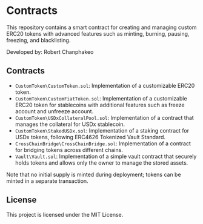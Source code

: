 # Contracts

This repository contains a smart contract for creating and managing custom ERC20 tokens with advanced features such as minting, burning, pausing, freezing, and blacklisting.

Developed by: Robert Chanphakeo

## Contracts

- `CustomToken\CustomToken.sol`: Implementation of a customizable ERC20 token.
- `CustomToken\CustomFiatToken.sol`: Implementation of a customizable ERC20 token for stablecoins with additional features such as freeze account and unfreeze account.
- `CustomToken\USDxCollateralPool.sol`: Implementation of a contract that manages the collateral for USDx stablecoin.
- `CustomToken\StakedUSDx.sol`:  Implementation of a staking contract for USDx tokens, following ERC4626 Tokenized Vault Standard.
- `CrossChainBridge\CrossChainBridge.sol`: Implementation of a contract for bridging tokens across different chains.
- `Vault\Vault.sol`: Implementation of a simple vault contract that securely holds tokens and allows only the owner to manage the stored assets.

Note that no initial supply is minted during deployment; tokens can be minted in a separate transaction.

## License

This project is licensed under the MIT License.
